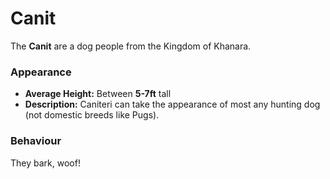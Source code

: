 # Canit
The **Canit** are a dog people from the Kingdom of Khanara.

### Appearance
- **Average Height:** Between **5-7ft** tall
- **Description:** Caniteri can take the appearance of most any hunting dog (not domestic breeds like Pugs).

### Behaviour
They bark, woof!
